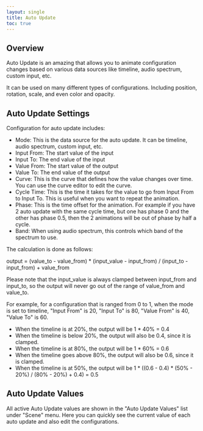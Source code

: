 ```yaml
---
layout: single
title: Auto Update
toc: true
---
```


## Overview
Auto Update is an amazing that allows you to animate configuration changes based on various data sources like timeline, audio spectrum, custom input, etc.

It can be used on many different types of configurations. Including position, rotation, scale, and even color and opacity.

## Auto Update Settings
Configuration for auto update includes:
* Mode: This is the data source for the auto update. It can be timeline, audio spectrum, custom input, etc.
* Input From: The start value of the input
* Input To: The end value of the input
* Value From: The start value of the output
* Value To: The end value of the output
* Curve: This is the curve that defines how the value changes over time. You can use the curve editor to edit the curve.
* Cycle Time: This is the time it takes for the value to go from Input From to Input To. This is useful when you want to repeat the animation.
* Phase: This is the time offset for the animation. For example if you have 2 auto update with the same cycle time, but one has phase 0 and the other has phase 0.5, then the 2 animations will be out of phase by half a cycle.
* Band: When using audio spectrum, this controls which band of the spectrum to use.

The calculation is done as follows:

output = (value_to - value_from) * (input_value - input_from) / (input_to - input_from) + value_from

Please note that the input_value is always clamped between input_from and input_to, so the output will never go out of the range of value_from and value_to.

For example, for a configuration that is ranged from 0 to 1, when the mode is set to timeline, "Input From" is 20, "Input To" is 80, "Value From" is 40, "Value To" is 60.
* When the timeline is at 20%, the output will be 1 * 40% = 0.4
* When the timeline is below 20%, the output will also be 0.4, since it is clamped.
* When the timeline is at 80%, the output will be 1 * 60% = 0.6
* When the timeline goes above 80%, the output will also be 0.6, since it is clamped.
* When the timeline is at 50%, the output will be 1 * ((0.6 - 0.4) * (50% - 20%) / (80% - 20%) + 0.4) = 0.5

## Auto Update Values
All active Auto Update values are shown in the "Auto Update Values" list under "Scene" menu. Here you can quickly see the current value of each auto update and also edit the configurations.

